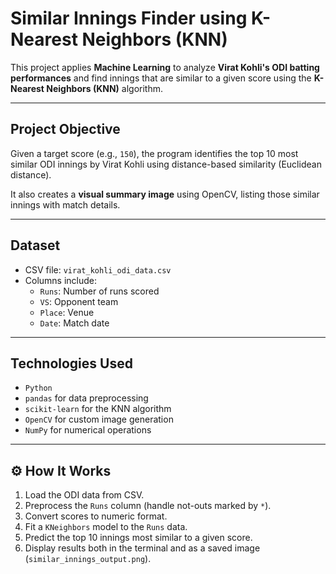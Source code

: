 #  Similar Innings Finder using K-Nearest Neighbors (KNN)

This project applies **Machine Learning** to analyze **Virat Kohli's ODI batting performances** and find innings that are similar to a given score using the **K-Nearest Neighbors (KNN)** algorithm.

---

##  Project Objective

Given a target score (e.g., `150`), the program identifies the top 10 most similar ODI innings by Virat Kohli using distance-based similarity (Euclidean distance).

It also creates a **visual summary image** using OpenCV, listing those similar innings with match details.

---

## Dataset

- CSV file: `virat_kohli_odi_data.csv`
- Columns include:
  - `Runs`: Number of runs scored
  - `VS`: Opponent team
  - `Place`: Venue
  - `Date`: Match date

---

##  Technologies Used

- `Python`
- `pandas` for data preprocessing
- `scikit-learn` for the KNN algorithm
- `OpenCV` for custom image generation
- `NumPy` for numerical operations

---

## ⚙ How It Works

1. Load the ODI data from CSV.
2. Preprocess the `Runs` column (handle not-outs marked by `*`).
3. Convert scores to numeric format.
4. Fit a `KNeighbors` model to the `Runs` data.
5. Predict the top 10 innings most similar to a given score.
6. Display results both in the terminal and as a saved image (`similar_innings_output.png`).


